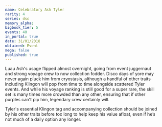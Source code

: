 ```yaml
---
name: Celebratory Ash Tyler
rarity: 4
series: dsc
memory_alpha:
bigbook_tier: 5
events: 40
in_portal: true
date: 31/01/2018
obtained: Event
mega: false
published: true
---
```


Luau Ash's usage flipped almost overnight, going from event juggernaut and strong voyage crew to now collection fodder. Disco days of yore may never again pluck him from cryostasis, although a handful of other traits including Klingon will pop from time to time alongside scattered Tyler events. And while his voyage ranking is still good for a super rare, the skill set is many times more crowded than any other, ensuring that if other purples can't pip him, legendary crew certainly will.

Tyler's essential Klingon tag and accompanying collection should be joined by his other traits before too long to help keep his value afloat, even if he’s not much of a daily option any longer.
